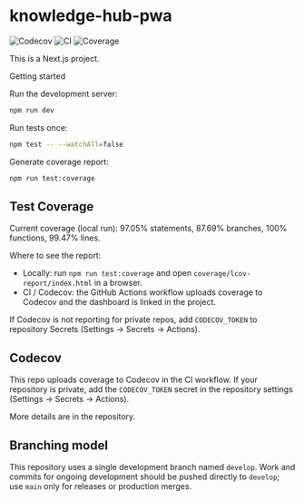 # knowledge-hub-pwa

![Codecov](https://img.shields.io/codecov/c/github/viniciuscsouza/knowledge-hub?logo=codecov)
![CI](https://github.com/viniciuscsouza/knowledge-hub/actions/workflows/ci-deploy.yml/badge.svg)
![Coverage](https://img.shields.io/badge/coverage-97.05%25-brightgreen)

This is a Next.js project.

Getting started

Run the development server:

```bash
npm run dev
```

Run tests once:

```bash
npm test -- --watchAll=false
```

Generate coverage report:

```bash
npm run test:coverage
```

Test Coverage
-------------

Current coverage (local run): 97.05% statements, 87.69% branches, 100% functions, 99.47% lines.

Where to see the report:

- Locally: run `npm run test:coverage` and open `coverage/lcov-report/index.html` in a browser.
- CI / Codecov: the GitHub Actions workflow uploads coverage to Codecov and the dashboard is linked in the project.

If Codecov is not reporting for private repos, add `CODECOV_TOKEN` to repository Secrets (Settings → Secrets → Actions).

Codecov
------

This repo uploads coverage to Codecov in the CI workflow. If your repository is private, add the `CODECOV_TOKEN` secret in the repository settings (Settings → Secrets → Actions).


More details are in the repository.

Branching model
---------------

This repository uses a single development branch named `develop`. Work and commits for ongoing development should be pushed directly to `develop`; use `main` only for releases or production merges.


